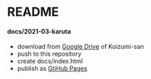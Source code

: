 # README

#### docs/2021-03-karuta

* download from [Google Drive](https://drive.google.com/drive/folders/1THWE9GiJW6svOTOG8Gm-n8HOGXFh97yh?usp=sharing) of Koizumi-san
* push to this repository
* create docs/index.html
* publish as [GtiHub Pages](https://tawnizcue.github.io/mikan/2021-03-karuta/)

